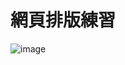 <h1>網頁排版練習</h1>

![image](https://github.com/user-attachments/assets/193d3c2c-f454-4837-bf8d-c997e0f16e6f)
